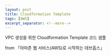 ```yaml
---
layout: post
title: Cloudformation Template
tags: [AWS]
excerpt_separator: <!--more-->
---
```


VPC 생성을 위한 Cloudformation Template 코드 샘플

from 「아마존 웹 서비스(AWS)로 시작하는 데브옵스」

```yaml


```